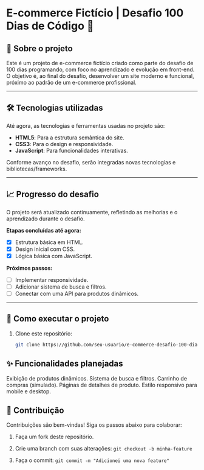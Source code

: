 # E-commerce Fictício | Desafio 100 Dias de Código 🚀

## 📖 Sobre o projeto
Este é um projeto de e-commerce fictício criado como parte do desafio de 100 dias programando, com foco no aprendizado e evolução em front-end. O objetivo é, ao final do desafio, desenvolver um site moderno e funcional, próximo ao padrão de um e-commerce profissional.

---

## 🛠️ Tecnologias utilizadas
Até agora, as tecnologias e ferramentas usadas no projeto são:
- **HTML5**: Para a estrutura semântica do site.
- **CSS3**: Para o design e responsividade.
- **JavaScript**: Para funcionalidades interativas.

Conforme avanço no desafio, serão integradas novas tecnologias e bibliotecas/frameworks.

---

## 📈 Progresso do desafio
O projeto será atualizado continuamente, refletindo as melhorias e o aprendizado durante o desafio.

**Etapas concluídas até agora:**
- [x] Estrutura básica em HTML.
- [x] Design inicial com CSS.
- [x] Lógica básica com JavaScript.

**Próximos passos:**
- [ ] Implementar responsividade.
- [ ] Adicionar sistema de busca e filtros.
- [ ] Conectar com uma API para produtos dinâmicos.

---

## 🔧 Como executar o projeto
1. Clone este repositório:
   ```bash
   git clone https://github.com/seu-usuario/e-commerce-desafio-100-dias.git

## ✨ Funcionalidades planejadas
Exibição de produtos dinâmicos.
Sistema de busca e filtros.
Carrinho de compras (simulado).
Páginas de detalhes de produto.
Estilo responsivo para mobile e desktop.

## 🤝 Contribuição
Contribuições são bem-vindas! Siga os passos abaixo para colaborar:

1. Faça um fork deste repositório.
2. Crie uma branch com suas alterações:
` git checkout -b minha-feature `

3. Faça o commit:
`git commit -m "Adicionei uma nova feature"`